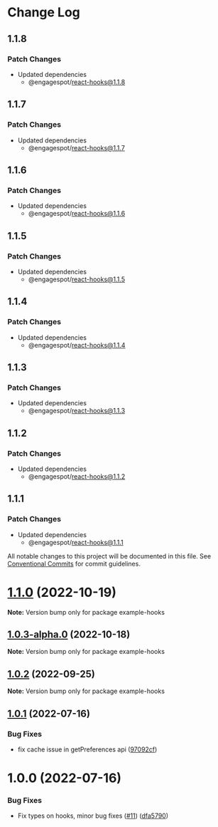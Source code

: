 # Change Log

## 1.1.8

### Patch Changes

- Updated dependencies
  - @engagespot/react-hooks@1.1.8

## 1.1.7

### Patch Changes

- Updated dependencies
  - @engagespot/react-hooks@1.1.7

## 1.1.6

### Patch Changes

- Updated dependencies
  - @engagespot/react-hooks@1.1.6

## 1.1.5

### Patch Changes

- Updated dependencies
  - @engagespot/react-hooks@1.1.5

## 1.1.4

### Patch Changes

- Updated dependencies
  - @engagespot/react-hooks@1.1.4

## 1.1.3

### Patch Changes

- Updated dependencies
  - @engagespot/react-hooks@1.1.3

## 1.1.2

### Patch Changes

- Updated dependencies
  - @engagespot/react-hooks@1.1.2

## 1.1.1

### Patch Changes

- Updated dependencies
  - @engagespot/react-hooks@1.1.1

All notable changes to this project will be documented in this file.
See [Conventional Commits](https://conventionalcommits.org) for commit guidelines.

# [1.1.0](https://github.com/Engagespot/engagespot/compare/v1.0.3-alpha.0...v1.1.0) (2022-10-19)

**Note:** Version bump only for package example-hooks

## [1.0.3-alpha.0](https://github.com/Engagespot/engagespot/compare/v1.0.2...v1.0.3-alpha.0) (2022-10-18)

**Note:** Version bump only for package example-hooks

## [1.0.2](https://github.com/Engagespot/engagespot/compare/v1.0.1...v1.0.2) (2022-09-25)

**Note:** Version bump only for package example-hooks

## [1.0.1](https://github.com/Engagespot/engagespot/compare/v1.0.0...v1.0.1) (2022-07-16)

### Bug Fixes

- fix cache issue in getPreferences api ([97092cf](https://github.com/Engagespot/engagespot/commit/97092cf353bfe7cb78655435fb75d3e2d811ac68))

# 1.0.0 (2022-07-16)

### Bug Fixes

- Fix types on hooks, minor bug fixes ([#11](https://github.com/Engagespot/engagespot/issues/11)) ([dfa5790](https://github.com/Engagespot/engagespot/commit/dfa5790a1f691846ba89ed8fceca3275723dea66))
